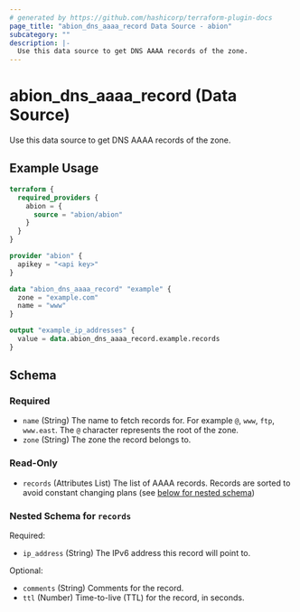 ```yaml
---
# generated by https://github.com/hashicorp/terraform-plugin-docs
page_title: "abion_dns_aaaa_record Data Source - abion"
subcategory: ""
description: |-
  Use this data source to get DNS AAAA records of the zone.
---
```


# abion_dns_aaaa_record (Data Source)

Use this data source to get DNS AAAA records of the zone.

## Example Usage

```terraform
terraform {
  required_providers {
    abion = {
      source = "abion/abion"
    }
  }
}

provider "abion" {
  apikey = "<api key>"
}

data "abion_dns_aaaa_record" "example" {
  zone = "example.com"
  name = "www"
}

output "example_ip_addresses" {
  value = data.abion_dns_aaaa_record.example.records
}
```

<!-- schema generated by tfplugindocs -->
## Schema

### Required

- `name` (String) The name to fetch records for. For example `@`, `www`, `ftp`, `www.east`. The `@` character represents the root of the zone.
- `zone` (String) The zone the record belongs to.

### Read-Only

- `records` (Attributes List) The list of AAAA records. Records are sorted to avoid constant changing plans (see [below for nested schema](#nestedatt--records))

<a id="nestedatt--records"></a>
### Nested Schema for `records`

Required:

- `ip_address` (String) The IPv6 address this record will point to.

Optional:

- `comments` (String) Comments for the record.
- `ttl` (Number) Time-to-live (TTL) for the record, in seconds.
